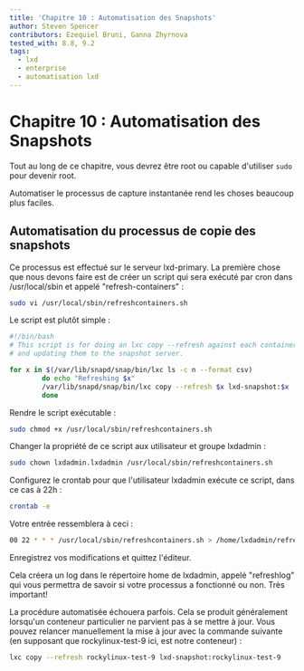 ```yaml
---
title: 'Chapitre 10 : Automatisation des Snapshots'
author: Steven Spencer
contributors: Ezequiel Bruni, Ganna Zhyrnova
tested_with: 8.8, 9.2
tags:
  - lxd
  - enterprise
  - automatisation lxd
---
```


# Chapitre 10 : Automatisation des Snapshots

Tout au long de ce chapitre, vous devrez être root ou capable d'utiliser `sudo` pour devenir root.

Automatiser le processus de capture instantanée rend les choses beaucoup plus faciles.

## Automatisation du processus de copie des snapshots

Ce processus est effectué sur le serveur lxd-primary. La première chose que nous devons faire est de créer un script qui sera exécuté par cron dans /usr/local/sbin et appelé "refresh-containers" :

```bash
sudo vi /usr/local/sbin/refreshcontainers.sh
```

Le script est plutôt simple :

```bash
#!/bin/bash
# This script is for doing an lxc copy --refresh against each container, copying
# and updating them to the snapshot server.

for x in $(/var/lib/snapd/snap/bin/lxc ls -c n --format csv)
        do echo "Refreshing $x"
        /var/lib/snapd/snap/bin/lxc copy --refresh $x lxd-snapshot:$x
        done

```

 Rendre le script exécutable :

```bash
sudo chmod +x /usr/local/sbin/refreshcontainers.sh
```

Changer la propriété de ce script aux utilisateur et groupe lxdadmin :

```bash
sudo chown lxdadmin.lxdadmin /usr/local/sbin/refreshcontainers.sh
```

Configurez le crontab pour que l'utilisateur lxdadmin exécute ce script, dans ce cas à 22h :

```bash
crontab -e
```

Votre entrée ressemblera à ceci :

```bash
00 22 * * * /usr/local/sbin/refreshcontainers.sh > /home/lxdadmin/refreshlog 2>&1
```

Enregistrez vos modifications et quittez l'éditeur.

Cela créera un log dans le répertoire home de lxdadmin, appelé "refreshlog" qui vous permettra de savoir si votre processus a fonctionné ou non. Très important!

La procédure automatisée échouera parfois. Cela se produit généralement lorsqu'un conteneur particulier ne parvient pas à se mettre à jour. Vous pouvez relancer manuellement la mise à jour avec la commande suivante (en supposant que rockylinux-test-9 ici, est notre conteneur) :

```bash
lxc copy --refresh rockylinux-test-9 lxd-snapshot:rockylinux-test-9
```
